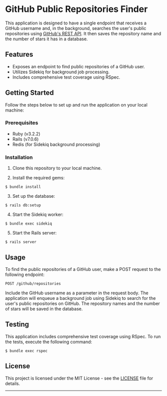 # GitHub Public Repositories Finder

This application is designed to have a single endpoint that receives a GitHub username and, in the background, searches the user's public repositories using [GitHub's REST API](https://docs.github.com/en/rest/overview/resources-in-the-rest-api). It then saves the repository name and the number of stars it has in a database.

## Features

- Exposes an endpoint to find public repositories of a GitHub user.
- Utilizes Sidekiq for background job processing.
- Includes comprehensive test coverage using RSpec.

## Getting Started

Follow the steps below to set up and run the application on your local machine:

### Prerequisites

- Ruby (v3.2.2)
- Rails (v7.0.6)
- Redis (for Sidekiq background processing)

### Installation

1. Clone this repository to your local machine.

2. Install the required gems:

```
$ bundle install
```

3. Set up the database:

```
$ rails db:setup
```

4. Start the Sidekiq worker:

```
$ bundle exec sidekiq
```

5. Start the Rails server:

```
$ rails server
```

## Usage

To find the public repositories of a GitHub user, make a POST request to the following endpoint:

```
POST /github/repositories
```

Include the GitHub username as a parameter in the request body. The application will enqueue a background job using Sidekiq to search for the user's public repositories on GitHub. The repository names and the number of stars will be saved in the database.

## Testing

This application includes comprehensive test coverage using RSpec. To run the tests, execute the following command:

```
$ bundle exec rspec
```

## License

This project is licensed under the MIT License - see the [LICENSE](LICENSE) file for details.

---
